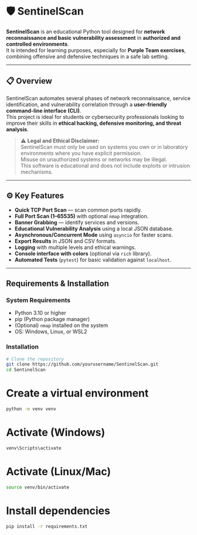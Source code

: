 # 🛡️ SentinelScan

**SentinelScan** is an educational Python tool designed for **network reconnaissance and basic vulnerability assessment** in **authorized and controlled environments**.  
It is intended for learning purposes, especially for **Purple Team exercises**, combining offensive and defensive techniques in a safe lab setting.

---

## 📋 Overview

SentinelScan automates several phases of network reconnaissance, service identification, and vulnerability correlation through a **user-friendly command-line interface (CLI)**.  
This project is ideal for students or cybersecurity professionals looking to improve their skills in **ethical hacking, defensive monitoring, and threat analysis**.

> ⚠️ **Legal and Ethical Disclaimer:**  
> SentinelScan must only be used on systems you own or in laboratory environments where you have explicit permission.  
> Misuse on unauthorized systems or networks may be illegal.  
> This software is educational and does not include exploits or intrusion mechanisms.

---

## ⚙️ Key Features

-  **Quick TCP Port Scan** — scan common ports rapidly.
-  **Full Port Scan (1–65535)** with optional `nmap` integration.
-  **Banner Grabbing** — identify services and versions.
-  **Educational Vulnerability Analysis** using a local JSON database.
-  **Asynchronous/Concurrent Mode** using `asyncio` for faster scans.
-  **Export Results** in JSON and CSV formats.
-  **Logging** with multiple levels and ethical warnings.
-  **Console interface with colors** (optional via `rich` library).
-  **Automated Tests** (`pytest`) for basic validation against `localhost`.

---

##  Requirements & Installation

###  System Requirements
- Python 3.10 or higher  
- pip (Python package manager)  
- (Optional) `nmap` installed on the system  
- OS: Windows, Linux, or WSL2

###  Installation

```bash
# Clone the repository
git clone https://github.com/yourusername/SentinelScan.git
cd SentinelScan
```

# Create a virtual environment
```bash
python -m venv venv
```
# Activate (Windows)
```bash
venv\Scripts\activate
```
# Activate (Linux/Mac)
```bash
source venv/bin/activate
```

# Install dependencies
```bash 
pip install -r requirements.txt
``````

